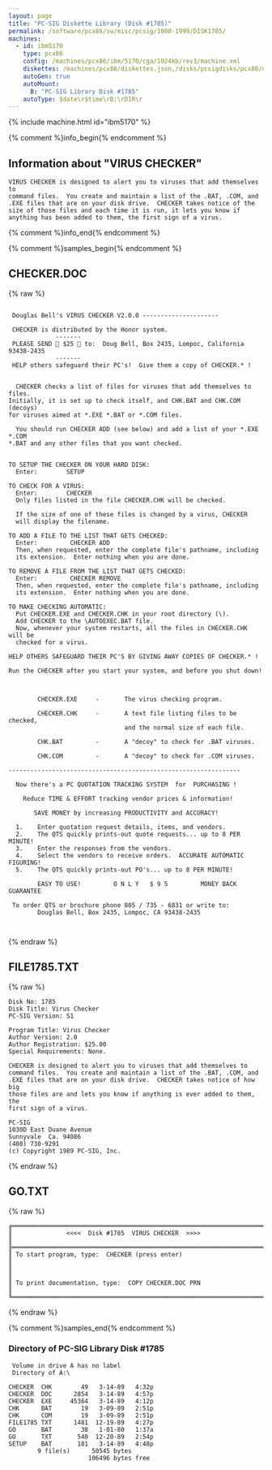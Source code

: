 ```yaml
---
layout: page
title: "PC-SIG Diskette Library (Disk #1785)"
permalink: /software/pcx86/sw/misc/pcsig/1000-1999/DISK1785/
machines:
  - id: ibm5170
    type: pcx86
    config: /machines/pcx86/ibm/5170/cga/1024kb/rev3/machine.xml
    diskettes: /machines/pcx86/diskettes.json,/disks/pcsigdisks/pcx86/diskettes.json
    autoGen: true
    autoMount:
      B: "PC-SIG Library Disk #1785"
    autoType: $date\r$time\rB:\rDIR\r
---
```


{% include machine.html id="ibm5170" %}

{% comment %}info_begin{% endcomment %}

## Information about "VIRUS CHECKER"

    VIRUS CHECKER is designed to alert you to viruses that add themselves to
    command files.  You create and maintain a list of the .BAT, .COM, and
    .EXE files that are on your disk drive.  CHECKER takes notice of the
    size of those files and each time it is run, it lets you know if
    anything has been added to them, the first sign of a virus.
{% comment %}info_end{% endcomment %}

{% comment %}samples_begin{% endcomment %}

## CHECKER.DOC

{% raw %}
```

 Douglas Bell's VIRUS CHECKER V2.0.0 ---------------------

 CHECKER is distributed by the Honor system.
             -------
 PLEASE SEND  $25  to:  Doug Bell, Box 2435, Lompoc, California 93438-2435
             -------
 HELP others safeguard their PC's!  Give them a copy of CHECKER.* !


  CHECKER checks a list of files for viruses that add themselves to files.
Initially, it is set up to check itself, and CHK.BAT and CHK.COM (decoys)
for viruses aimed at *.EXE *.BAT or *.COM files.

  You should run CHECKER ADD (see below) and add a list of your *.EXE *.COM
*.BAT and any other files that you want checked.


TO SETUP THE CHECKER ON YOUR HARD DISK:
  Enter:        SETUP

TO CHECK FOR A VIRUS:
  Enter:        CHECKER
  Only files listed in the file CHECKER.CHK will be checked.

  If the size of one of these files is changed by a virus, CHECKER
  will display the filename.

TO ADD A FILE TO THE LIST THAT GETS CHECKED:
  Enter:         CHECKER ADD
  Then, when requested, enter the complete file's pathname, including
  its extension.  Enter nothing when you are done.

TO REMOVE A FILE FROM THE LIST THAT GETS CHECKED:
  Enter:         CHECKER REMOVE
  Then, when requested, enter the complete file's pathname, including
  its extension.  Enter nothing when you are done.

TO MAKE CHECKING AUTOMATIC:
  Put CHECKER.EXE and CHECKER.CHK in your root directory (\).
  Add CHECKER to the \AUTOEXEC.BAT file.
  Now, whenever your system restarts, all the files in CHECKER.CHK will be
  checked for a virus.

HELP OTHERS SAFEGUARD THEIR PC'S BY GIVING AWAY COPIES OF CHECKER.* !

Run the CHECKER after you start your system, and before you shut down!



        CHECKER.EXE     -       The virus checking program.

        CHECKER.CHK     -       A text file listing files to be checked,
                                and the normal size of each file.

        CHK.BAT         -       A "decoy" to check for .BAT viruses.

        CHK.COM         -       A "decoy" to check for .COM viruses.

----------------------------------------------------------------

  Now there's a PC QUOTATION TRACKING SYSTEM  for  PURCHASING !

    Reduce TIME & EFFORT tracking vendor prices & information!

       SAVE MONEY by increasing PRODUCTIVITY and ACCURACY!

  1.    Enter quotation request details, items, and vendors.
  2.    The QTS quickly prints-out quote requests... up to 8 PER MINUTE!
  3.    Enter the responses from the vendors.
  4.    Select the vendors to receive orders.  ACCURATE AUTOMATIC FIGURING!
  5.    The QTS quickly prints-out PO's... up to 8 PER MINUTE!

        EASY TO USE!         O N L Y   $ 9 5         MONEY BACK GUARANTEE

 To order QTS or brochure phone 805 / 735 - 6831 or write to:
        Douglas Bell, Box 2435, Lompoc, CA 93438-2435



```
{% endraw %}

## FILE1785.TXT

{% raw %}
```
Disk No: 1785                                                           
Disk Title: Virus Checker                                               
PC-SIG Version: S1                                                      
                                                                        
Program Title: Virus Checker                                            
Author Version: 2.0                                                     
Author Registration: $25.00                                             
Special Requirements: None.                                             
                                                                        
CHECKER is designed to alert you to viruses that add themselves to      
command files.  You create and maintain a list of the .BAT, .COM, and   
.EXE files that are on your disk drive.  CHECKER takes notice of how big
those files are and lets you know if anything is ever added to them, the
first sign of a virus.                                                  
                                                                        
PC-SIG                                                                  
1030D East Duane Avenue                                                 
Sunnyvale  Ca. 94086                                                    
(408) 730-9291                                                          
(c) Copyright 1989 PC-SIG, Inc.                                         
```
{% endraw %}

## GO.TXT

{% raw %}
```
╔═════════════════════════════════════════════════════════════════════════╗
║               <<<<  Disk #1785  VIRUS CHECKER  >>>>                     ║
╠═════════════════════════════════════════════════════════════════════════╣
║ To start program, type:  CHECKER (press enter)                          ║
║                                                                         ║
║ To print documentation, type:  COPY CHECKER.DOC PRN                     ║
╚═════════════════════════════════════════════════════════════════════════╝
```
{% endraw %}

{% comment %}samples_end{% endcomment %}

### Directory of PC-SIG Library Disk #1785

     Volume in drive A has no label
     Directory of A:\

    CHECKER  CHK        49   3-14-89   4:32p
    CHECKER  DOC      2854   3-14-89   4:57p
    CHECKER  EXE     45364   3-14-89   4:12p
    CHK      BAT        19   3-09-89   2:51p
    CHK      COM        19   3-09-89   2:51p
    FILE1785 TXT      1481  12-19-89   4:27p
    GO       BAT        38   1-01-80   1:37a
    GO       TXT       540  12-20-89   2:54p
    SETUP    BAT       181   3-14-89   4:48p
            9 file(s)      50545 bytes
                          106496 bytes free
